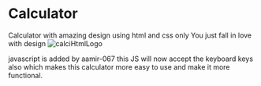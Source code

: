 # Calculator

Calculator with amazing design using html and css only You just fall in love with design
![calciHtmlLogo](https://user-images.githubusercontent.com/64765400/93598016-e4e3a900-f970-11ea-9423-19b3d0ef0873.png)

javascript is added by aamir-067
this JS will now accept the keyboard keys also which makes this calculator more easy to use and make it more functional.
